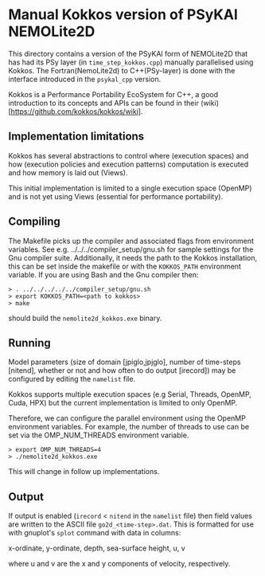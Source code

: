 # Manual Kokkos version of PSyKAl NEMOLite2D #

This directory contains a version of the PSyKAl form of NEMOLite2D
that has had its PSy layer (in `time_step_kokkos.cpp`) manually
parallelised using Kokkos. The Fortran(NemoLite2d) to C++(PSy-layer)
is done with the interface introduced in the `psykal_cpp` version.

Kokkos is a Performance Portability EcoSystem for C++,
a good introduction to its concepts and APIs can be found in their
(wiki)[https://github.com/kokkos/kokkos/wiki].


## Implementation limitations ##

Kokkos has several abstractions to control where (execution spaces) and
how (execution policies and execution patterns) computation is executed
and how memory is laid out (Views).

This initial implementation is limited to a single execution space (OpenMP)
and is not yet using Views (essential for performance portability).

## Compiling ##

The Makefile picks up the compiler and associated flags from environment
variables. See e.g. ../../../compiler_setup/gnu.sh for sample
settings for the Gnu compiler suite.
Additionally, it needs the path to the Kokkos installation, this can be
set inside the makefile or with the `KOKKOS_PATH` environment variable.
If you are using Bash and the Gnu compiler then:

    > . ../../../../../compiler_setup/gnu.sh
    > export KOKKOS_PATH=<path to kokkos>
    > make

should build the `nemolite2d_kokkos.exe` binary.

## Running ##

Model parameters (size of domain [jpiglo,jpjglo], number of time-steps
[nitend], whether or not and how often to do output [irecord]) may be
configured by editing the `namelist` file.

Kokkos supports multiple execution spaces (e.g Serial, Threads, OpenMP,
Cuda, HPX) but the current implementation is limited to only OpenMP.

Therefore, we can configure the parallel environment using the OpenMP
environment variables. For example, the number of threads to use can be
set via the OMP_NUM_THREADS environment variable.

    > export OMP_NUM_THREADS=4
    > ./nemolite2d_kokkos.exe

This will change in follow up implementations.

## Output ##

If output is enabled (`irecord` < `nitend` in the `namelist` file) then
field values are written to the ASCII file `go2d_<time-step>.dat`. This
is formatted for use with gnuplot's `splot` command with data in columns:

x-ordinate, y-ordinate, depth, sea-surface height, u, v

where u and v are the x and y components of velocity, respectively.
